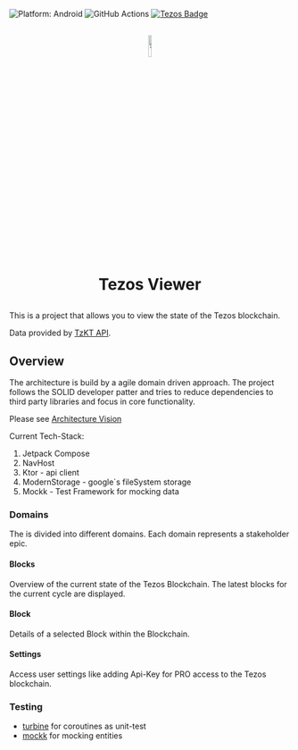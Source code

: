 ![Platform: Android](https://img.shields.io/badge/platform-android-green)
![GitHub Actions](https://img.shields.io/badge/github-actions-purple)
[![Tezos Badge](https://img.shields.io/badge/gitlab-tezos-blue)](https://gitlab.com/tezos/tezos)
<div style="text-align: center; margin-top: 30px; margin-bottom: 30px;">
    <img src="https://cryptologos.cc/logos/tezos-xtz-logo.png?v=040" alt="Tezos Logo" style="width: 10%; height: auto;"/>
<h1>Tezos Viewer</h1>
</div>

This is a project that allows you to view the state of the Tezos blockchain.

Data provided by [TzKT API](https://api.tzkt.io).

## Overview

The architecture is build by a agile domain driven approach. The project follows the SOLID developer patter and tries to reduce
dependencies to third party libraries and focus in core functionality.

Please see [Architecture Vision](documention/202503_Tezos_Viewer_Architecture_Vision.pdf)

Current Tech-Stack:
1. Jetpack Compose
2. NavHost
3. Ktor - api client
4. ModernStorage - google`s fileSystem storage
5. Mockk - Test Framework for mocking data

### Domains

The is divided into different domains. Each domain represents a stakeholder epic.

#### Blocks
Overview of the current state of the Tezos Blockchain. The latest blocks for the current cycle
are displayed.

#### Block
Details of a selected Block within the Blockchain.

#### Settings
Access user settings like adding Api-Key for PRO access to the Tezos blockchain.

### Testing
- [turbine](https://github.com/cashapp/turbine) for coroutines as unit-test
- [mockk](https://github.com/mockk/mockk) for mocking entities